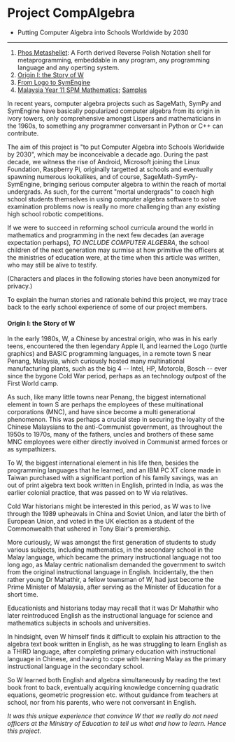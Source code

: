 # Project CompAlgebra
- Putting Computer Algebra into Schools Worldwide by 2030

<hr>

1. [Phos Metashellet](https://github.com/udexon/Metashellet): A Forth derived Reverse Polish Notation shell for metaprogramming, embeddable in any program, any programming language and any operting system.
2. [Origin I: the Story of W](https://github.com/udexon/CompAlgebra#origin-i-the-story-of-w)
3. [From Logo to SymEngine](https://github.com/udexon/CompAlgebra/blob/master/Logo_to_SymEngine.md)
4. [Malaysia Year 11 SPM Mathematics](https://github.com/udexon/CompAlgebra/blob/master/Malaysia_Year_11_SPM.md); [Samples](
http://spmmathematics.blog.onlinetuition.com.my/
)

In recent years, computer algebra projects such as SageMath, SymPy and SymEngine have basically popularized computer algebra from its origin in ivory towers, only comprehensive amongst Lispers and mathematicians in the 1960s, to something any programmer conversant in Python or C++ can contribute.

The aim of this project is "to put Computer Algebra into Schools Worldwide by 2030", which may be inconceivable a decade ago. During the past decade, we witness the rise of Android, Microsoft joining the Linux Foundation, Raspberry Pi, originally targetted at schools and eventually spawning numerous lookalikes, and of course, SageMath-SymPy-SymEngine, bringing serious computer algebra to within the reach of mortal undergrads. As such, for the current "mortal undergrads" to coach high school students themselves in using computer algebra software to solve examination problems now is really no more challenging than any existing high school robotic competitions.

If we were to succeed in reforming school curricula around the world in mathematics and programming in the next few decades (an average expectation perhaps), _TO INCLUDE COMPUTER ALGEBRA_, the school children of the next generation may surmise at how primitive the officers at the ministries of education were, at the time when this article was written, who may still be alive to testify.

(Characters and places in the following stories have been anonymized for privacy.)

To explain the human stories and rationale behind this project, we may trace back to the early school experience of some of our project members.


#### Origin I: the Story of W

In the early 1980s, W, a Chinese by ancestral origin, who was in his early teens, encountered the then legendary Apple II, and learned the Logo (turtle graphics) and BASIC programming languages, in a remote town S near Penang, Malaysia, which curiously hosted many multinational manufacturing plants, such as the big 4 -- Intel, HP, Motorola,  Bosch -- ever since the bygone Cold War period, perhaps as an technology outpost of the First World camp.

As such, like many little towns near Penang, the biggest international element in town S are perhaps the employees of these multinational corporations (MNC), and have since become a multi generational phenomenon. This was perhaps a crucial step in securing the loyalty of the Chinese Malaysians to the anti-Communist government, as throughout the 1950s to 1970s, many of the fathers, uncles and brothers of these same MNC employees were either directly involved in Communist armed forces or as sympathizers.

To W, the biggest international element in his life then, besides the programming languages that he learned, and an IBM PC XT clone made in Taiwan purchased with a significant portion of his family savings, was an out of print algebra text book written in English, printed in India, as was the earlier colonial practice, that was passed on to W via relatives.

Cold War historians might be interested in this period, as W was to live through the 1989 upheavals in China and Soviet Union, and later the birth of European Union, and voted in the UK election as a student of the Commonwealth that ushered in Tony Blair's premiership.

More curiously, W was amongst the first generation of students to study various subjects, including mathematics, in the secondary school in the Malay language, which became the primary instructional language not too long ago, as Malay centric nationalism demanded the government to switch from the original instructional language in English. Incidentally, the then rather young Dr Mahathir, a fellow townsman of W, had just become the Prime Minister of Malaysia, after serving as the Minister of Education for a short time.

Educationists and historians today may recall that it was Dr Mahathir who later reintroduced English as the instructional language for science and mathematics subjects in schools and universities.

In hindsight, even W himself finds it difficult to explain his attraction to the algebra text book written in English, as he was struggling to learn English as a THIRD language, after completing primary education with instructional language in Chinese, and having to cope with learning Malay as the primary instructional language in the secondary school.

So W learned both English and algebra simultaneously by reading the text book front to back, eventually acquiring knowledge concerning quadratic equations, geometric progression etc. without guidance from teachers at school, nor from his parents, who were not conversant in English.

_It was this unique experience that convince W that we really do not need officers at the Ministry of Education to tell us what and how to learn. Hence this project._
